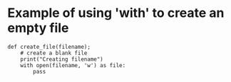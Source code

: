 


# Example of using 'with' to create an empty file

```
def create_file(filename);
    # create a blank file 
    print("Creating filename")
    with open(filename, 'w') as file:
        pass
```
